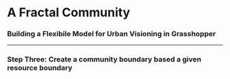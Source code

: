 # A Fractal Community
### Building a Flexibile Model for Urban Visioning in Grasshopper
---

### Step Three: Create a community boundary based a given resource boundary